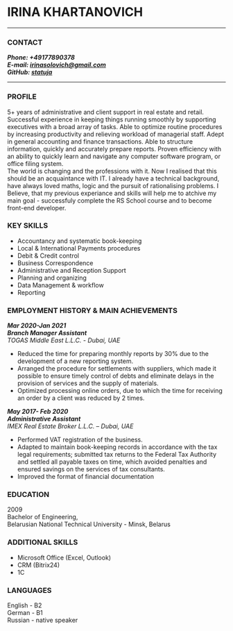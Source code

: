 # IRINA KHARTANOVICH 
***
### CONTACT  
***Phone: +49177890378***  
***E-mail: <irinasolovich@gmail.com>***  
***GitHub: [statuja](https://github.com/rolling-scopes-school/tasks/projects?type=beta)*** 
***
### PROFILE  
5+ years of administrative and client support in real estate and retail. Successful experience in keeping things running smoothly by supporting executives with a broad array of tasks. Able to optimize routine procedures by increasing productivity and relieving workload of managerial staff. Adept in general accounting and finance transactions. Able to structure information, quickly and accurately prepare reports. Proven efficiency with an ability to quickly learn and navigate any computer software program, or office filing system.  
The world is changing and the professions with it. Now I realised that this should be an acquaintance with IT.
I already have a technical background, have always loved maths, logic and the pursuit of rationalising problems. 
I Believe, that my previous experiance and skills will help me to atchive my main goal - successfuly complete the RS School course and to become front-end developer.

### KEY SKILLS   
* Accountancy and systematic book-keeping
* Local & International Payments procedures 
* Debit & Credit control
* Business Correspondence
* Administrative and Reception Support
* Planning and organizing
* Data Management & workflow
* Reporting

### EMPLOYMENT HISTORY & MAIN ACHIEVEMENTS  
***Mar 2020-Jan 2021  
Branch Manager Assistant***    
*TOGAS Middle East L.L.C. - Dubai, UAE*  
* Reduced the time for preparing monthly reports by 30% due to the development of a new reporting system.  
* Arranged the procedure for settlements with suppliers, which made it possible to ensure timely control of debts and eliminate delays in the provision of services and the supply of materials.  
* Optimized  processing online orders, due to which the time for receiving an order by a client was reduced by 2 times.

***May 2017- Feb 2020  
Administrative Assistant***   
*IMEX Real Estate Broker L.L.C. – Dubai, UAE*
* Performed VAT registration of the business. 
* Adapted to maintain book-keeping records in accordance with the tax legal requirements; submitted tax returns to the Federal Tax Authority and settled all payable taxes on time, which avoided penalties and ensured savings on the services of tax consultants.
* Improved the format of financial documentation  

### EDUCATION  
2009  
Bachelor of Engineering,  
Belarusian National Technical University - Minsk, Belarus

### ADDITIONAL  SKILLS  
* Microsoft Office (Excel, Outlook)  
* CRM (Bitrix24) 
* 1C

### LANGUAGES  
English - B2  
German - B1  
Russian - native speaker





